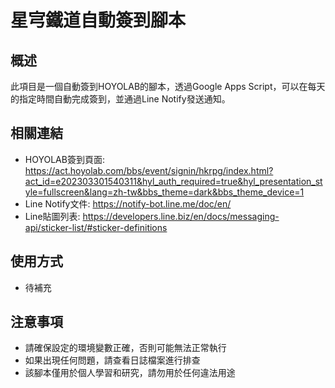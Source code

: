 # 星宆鐵道自動簽到腳本

## 概述
此項目是一個自動簽到HOYOLAB的腳本，透過Google Apps Script，可以在每天的指定時間自動完成簽到，並通過Line Notify發送通知。

## 相關連結
- HOYOLAB簽到頁面: https://act.hoyolab.com/bbs/event/signin/hkrpg/index.html?act_id=e202303301540311&hyl_auth_required=true&hyl_presentation_style=fullscreen&lang=zh-tw&bbs_theme=dark&bbs_theme_device=1
- Line Notify文件: https://notify-bot.line.me/doc/en/
- Line貼圖列表: https://developers.line.biz/en/docs/messaging-api/sticker-list/#sticker-definitions

## 使用方式
- 待補充

## 注意事項
- 請確保設定的環境變數正確，否則可能無法正常執行
- 如果出現任何問題，請查看日誌檔案進行排查
- 該腳本僅用於個人學習和研究，請勿用於任何違法用途
